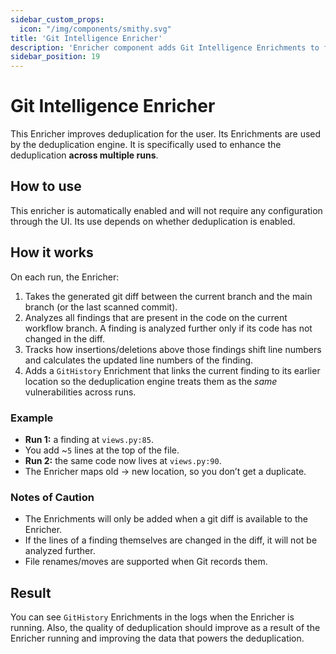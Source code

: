 ```yaml
---  
sidebar_custom_props:  
  icon: "/img/components/smithy.svg"  
title: 'Git Intelligence Enricher'  
description: 'Enricher component adds Git Intelligence Enrichments to findings, so they can be better deduplicated.'  
sidebar_position: 19
---  
```


# Git Intelligence Enricher

This Enricher improves deduplication for the user. Its Enrichments are used by the deduplication engine. It is specifically used to enhance the deduplication **across multiple runs**.

## How to use

This enricher is automatically enabled and will not require any configuration through the UI. Its use depends on whether deduplication is enabled.

## How it works

On each run, the Enricher:

1. Takes the generated git diff between the current branch and the main branch (or the last scanned commit).
2. Analyzes all findings that are present in the code on the current workflow branch. A finding is analyzed further only if its code has not changed in the diff.
3. Tracks how insertions/deletions above those findings shift line numbers and calculates the updated line numbers of the finding.
4. Adds a `GitHistory` Enrichment that links the current finding to its earlier location so the deduplication engine treats them as the *same* vulnerabilities across runs.

### Example
* **Run 1:** a finding at `views.py:85`.
* You add \~`5` lines at the top of the file.
* **Run 2:** the same code now lives at `views.py:90`.
* The Enricher maps old → new location, so you don’t get a duplicate.

### Notes of Caution

  * The Enrichments will only be added when a git diff is available to the Enricher.
  * If the lines of a finding themselves are changed in the diff, it will not be analyzed further.
  * File renames/moves are supported when Git records them.

## Result

You can see `GitHistory` Enrichments in the logs when the Enricher is running. Also, the quality of deduplication should improve as a result of the Enricher running and improving the data that powers the deduplication.
